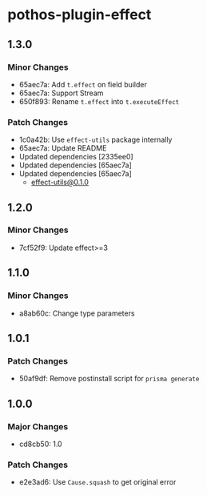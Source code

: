 # pothos-plugin-effect

## 1.3.0

### Minor Changes

- 65aec7a: Add `t.effect` on field builder
- 65aec7a: Support Stream
- 650f893: Rename `t.effect` into `t.executeEffect`

### Patch Changes

- 1c0a42b: Use `effect-utils` package internally
- 65aec7a: Update README
- Updated dependencies [2335ee0]
- Updated dependencies [65aec7a]
- Updated dependencies [65aec7a]
  - effect-utils@0.1.0

## 1.2.0

### Minor Changes

- 7cf52f9: Update effect>=3

## 1.1.0

### Minor Changes

- a8ab60c: Change type parameters

## 1.0.1

### Patch Changes

- 50af9df: Remove postinstall script for `prisma generate`

## 1.0.0

### Major Changes

- cd8cb50: 1.0

### Patch Changes

- e2e3ad6: Use `Cause.squash` to get original error
